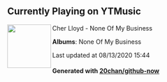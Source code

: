 ## Currently Playing on YTMusic

[<img align="left" width="100" src="https://lh3.googleusercontent.com/2kaDZdEdKfVdFZgmJaWbYLFIIxhRZmVxCzl8pZTHzBzTkyZj9GjtIYifh8qfRBTEtUx-U540uQtaR8pA9Q">](https://music.youtube.com/channel/UC_Plcc9JrHvJKfqePUm8vnQ)

Cher Lloyd - None Of My Business

**Albums**: None Of My Business

Last updated at 08/13/2020 15:44

#### Generated with [20chan/github-now](https://github.com/20chan/github-now)


<!--
**20chan/20chan** is a ✨ _special_ ✨ repository because its `README.md` (this file) appears on your GitHub profile.

Here are some ideas to get you started:

- 🔭 I’m currently working on ...
- 🌱 I’m currently learning ...
- 👯 I’m looking to collaborate on ...
- 🤔 I’m looking for help with ...
- 💬 Ask me about ...
- 📫 How to reach me: ...
- 😄 Pronouns: ...
- ⚡ Fun fact: ...
-->
